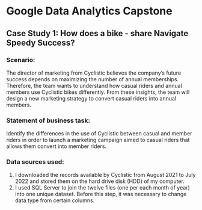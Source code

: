 # Google Data Analytics Capstone
## Case Study 1: How does a bike - share Navigate Speedy Success? 

### Scenario: 

The director of marketing from Cyclistic believes the company’s future success depends on maximizing the number of annual memberships. Therefore, the team wants to understand how casual riders and annual members use Cyclistic bikes differently. From these insights, the team will design a new marketing strategy to convert casual riders into annual members.

### Statement of business task:

Identify the differences in the use of Cyclistic between casual and member riders in order to launch a marketing campaign aimed to casual riders that allows them convert into member riders.

### Data sources used:

1) I downloaded the records available by Cyclistic from August 2021 to July 2022 and  stored them on the hard drive disk (HDD) of my computer.
2) I used SQL Server to join the twelve files (one per each month of year) into one unique dataset. Before this step, it was necessary to change data type from certain columns.

